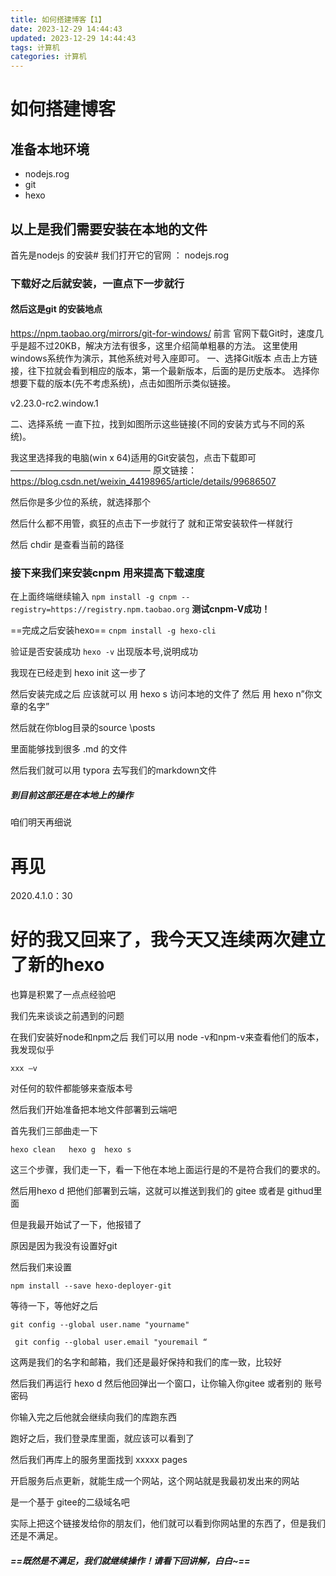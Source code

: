 ```yaml
---
title: 如何搭建博客【1】
date: 2023-12-29 14:44:43
updated: 2023-12-29 14:44:43
tags: 计算机
categories: 计算机
---
```


# 如何搭建博客

## 准备本地环境

- nodejs.rog
- git
- hexo

## 以上是我们需要安装在本地的文件

首先是nodejs 的安装# 我们打开它的官网 ： nodejs.rog

### 下载好之后就安装，一直点下一步就行

#### 然后这是git 的安装地点

https://npm.taobao.org/mirrors/git-for-windows/
前言
官网下载Git时，速度几乎是超不过20KB，解决方法有很多，这里介绍简单粗暴的方法。
这里使用windows系统作为演示，其他系统对号入座即可。
一、选择Git版本
点击上方链接，往下拉就会看到相应的版本，第一个最新版本，后面的是历史版本。
选择你想要下载的版本(先不考虑系统)，点击如图所示类似链接。

v2.23.0-rc2.window.1

二、选择系统
一直下拉，找到如图所示这些链接(不同的安装方式与不同的系统)。

我这里选择我的电脑(win x 64)适用的Git安装包，点击下载即可
————————————————
原文链接：https://blog.csdn.net/weixin_44198965/article/details/99686507

然后你是多少位的系统，就选择那个

然后什么都不用管，疯狂的点击下一步就行了 就和正常安装软件一样就行

然后 chdir 是查看当前的路径

### 接下来我们来安装cnpm 用来提高下载速度

在上面终端继续输入 `npm install -g cnpm --registry=https://registry.npm.taobao.org` **测试cnpm-V成功！**

==完成之后安装hexo==
`cnpm install -g hexo-cli`

验证是否安装成功
`hexo -v`
出现版本号,说明成功

我现在已经走到 hexo init 这一步了

然后安装完成之后 应该就可以 用 hexo s 访问本地的文件了 然后 用 hexo n”你文章的名字”

然后就在你blog目录的source \posts

里面能够找到很多 .md 的文件

然后我们就可以用 typora 去写我们的markdown文件

##### 到目前这部还是在本地上的操作

咱们明天再细说

# 再见

2020.4.1.0：30

# 好的我又回来了，我今天又连续两次建立了新的hexo

也算是积累了一点点经验吧

我们先来谈谈之前遇到的问题

在我们安装好node和npm之后 我们可以用 node -v和npm-v来查看他们的版本，我发现似乎

```
xxx —v
```

对任何的软件都能够来查版本号

然后我们开始准备把本地文件部署到云端吧

首先我们三部曲走一下

```
hexo clean   hexo g  hexo s
```

这三个步骤，我们走一下，看一下他在本地上面运行是的不是符合我们的要求的。

然后用hexo d 把他们部署到云端，这就可以推送到我们的 gitee 或者是 githud里面

但是我最开始试了一下，他报错了

原因是因为我没有设置好git

然后我们来设置

```
npm install --save hexo-deployer-git
```

等待一下，等他好之后

```
git config --global user.name "yourname"

 git config --global user.email "youremail “
```

这两是我们的名字和邮箱，我们还是最好保持和我们的库一致，比较好

然后我们再运行 hexo d 然后他回弹出一个窗口，让你输入你gitee 或者别的 账号密码

你输入完之后他就会继续向我们的库跑东西

跑好之后，我们登录库里面，就应该可以看到了

然后我们再库上的服务里面找到 xxxxx pages

开启服务后点更新，就能生成一个网站，这个网站就是我最初发出来的网站

是一个基于 gitee的二级域名吧

实际上把这个链接发给你的朋友们，他们就可以看到你网站里的东西了，但是我们还是不满足。

##### ==既然是不满足，我们就继续操作！请看下回讲解，白白~==